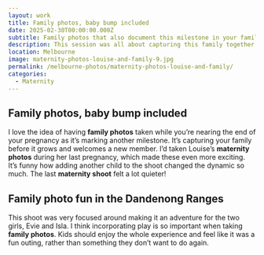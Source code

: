```yaml
---
layout: work
title: Family photos, baby bump included
date: 2025-02-30T00:00:00.000Z
subtitle: Family photos that also document this milestone in your family
description: This session was all about capturing this family together before they welcome their newest member
location: Melbourne
image: maternity-photos-louise-and-family-9.jpg
permalink: /melbourne-photos/maternity-photos-louise-and-family/
categories:
  - Maternity
---
```


## Family photos, baby bump included

I love the idea of having **family photos** taken while you’re nearing the end of your pregnancy as it’s marking another milestone. It’s capturing your family before it grows and welcomes a new member.
I’d taken Louise’s **maternity photos** during her last pregnancy, which made these even more exciting. It’s funny how adding another child to the shoot changed the dynamic so much. The last **maternity shoot** felt a lot quieter!

## Family photo fun in the Dandenong Ranges

This shoot was very focused around making it an adventure for the two girls, Evie and Isla. I think incorporating play is so important when taking **family photos**. Kids should enjoy the whole experience and feel like it was a fun outing, rather than something they don’t want to do again.
